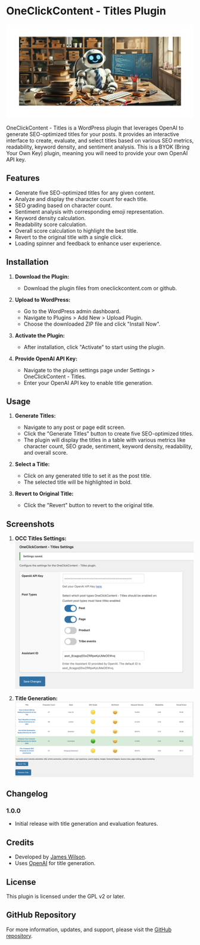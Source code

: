 # OneClickContent - Titles Plugin

![Plugin Banner](assets/banner-772x250.png)

OneClickContent - Titles is a WordPress plugin that leverages OpenAI to generate SEO-optimized titles for your posts. It provides an interactive interface to create, evaluate, and select titles based on various SEO metrics, readability, keyword density, and sentiment analysis. This is a BYOK (Bring Your Own Key) plugin, meaning you will need to provide your own OpenAI API key.

## Features

- Generate five SEO-optimized titles for any given content.
- Analyze and display the character count for each title.
- SEO grading based on character count.
- Sentiment analysis with corresponding emoji representation.
- Keyword density calculation.
- Readability score calculation.
- Overall score calculation to highlight the best title.
- Revert to the original title with a single click.
- Loading spinner and feedback to enhance user experience.

## Installation

1. **Download the Plugin:**
   - Download the plugin files from oneclickcontent.com or github.

2. **Upload to WordPress:**
   - Go to the WordPress admin dashboard.
   - Navigate to Plugins > Add New > Upload Plugin.
   - Choose the downloaded ZIP file and click "Install Now".

3. **Activate the Plugin:**
   - After installation, click "Activate" to start using the plugin.

4. **Provide OpenAI API Key:**
   - Navigate to the plugin settings page under Settings > OneClickContent - Titles.
   - Enter your OpenAI API key to enable title generation.

## Usage

1. **Generate Titles:**
   - Navigate to any post or page edit screen.
   - Click the "Generate Titles" button to create five SEO-optimized titles.
   - The plugin will display the titles in a table with various metrics like character count, SEO grade, sentiment, keyword density, readability, and overall score.

2. **Select a Title:**
   - Click on any generated title to set it as the post title.
   - The selected title will be highlighted in bold.

3. **Revert to Original Title:**
   - Click the "Revert" button to revert to the original title.

## Screenshots

1. **OCC Titles Settings:**
   ![Title Generation](assets/OneClickContentTitles-Settings.png)

2. **Title Generation:**
   ![Title Evaluation](assets/OneClickContentTitles.png)

## Changelog

### 1.0.0
- Initial release with title generation and evaluation features.

## Credits

- Developed by [James Wilson](https://oneclickcontent.com).
- Uses [OpenAI](https://openai.com) for title generation.

## License

This plugin is licensed under the GPL v2 or later.

## GitHub Repository

For more information, updates, and support, please visit the [GitHub repository](https://github.com/jwilson529/OneClickContentTitles).
